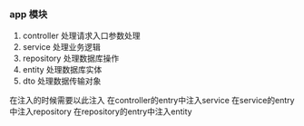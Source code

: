 ### app 模块
1. controller 处理请求入口参数处理
2. service 处理业务逻辑
3. repository 处理数据库操作
4. entity 处理数据库实体
5. dto 处理数据传输对象

在注入的时候需要以此注入
在controller的entry中注入service
在service的entry中注入repository
在repository的entry中注入entity